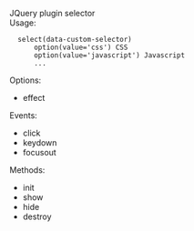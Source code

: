 JQuery plugin selector<br>
Usage:<br>
  ```
    select(data-custom-selector)
        option(value='css') CSS
        option(value='javascript') Javascript
        ...
  ```
Options:
  - effect
  
Events:
  - click
  - keydown
  - focusout
  
Methods:
  - init
  - show
  - hide
  - destroy
